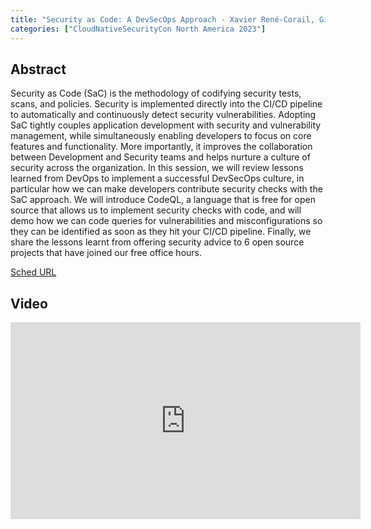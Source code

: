 ```yaml
---
title: "Security as Code: A DevSecOps Approach - Xavier René-Corail, GitHub"
categories: ["CloudNativeSecurityCon North America 2023"]
---
```


## Abstract

Security as Code (SaC) is the methodology of codifying security tests, scans, and policies. Security is implemented directly into the CI/CD pipeline to automatically and continuously detect security vulnerabilities. Adopting SaC tightly couples application development with security and vulnerability management, while simultaneously enabling developers to focus on core features and functionality. More importantly, it improves the collaboration between Development and Security teams and helps nurture a culture of security across the organization. In this session, we will review lessons learned from DevOps to implement a successful DevSecOps culture, in particular how we can make developers contribute security checks with the SaC approach. We will introduce CodeQL, a language that is free for open source that allows us to implement security checks with code, and will demo how we can code queries for vulnerabilities and misconfigurations so they can be identified as soon as they hit your CI/CD pipeline. Finally, we share the lessons learnt from offering security advice to 6 open source projects that have joined our free office hours.

[Sched URL](https://cloudnativesecurityconna23.sched.com/event/5ab0a848b9cee4189f1ba20fa47e6c63)

## Video

<iframe width='560' height='315' src='https://www.youtube.com/embed/aKv08sAUNUs' frameborder='0' allow='accelerometer; autoplay; encrypted-media; gyroscope; picture-in-picture' allowfullscreen></iframe>
